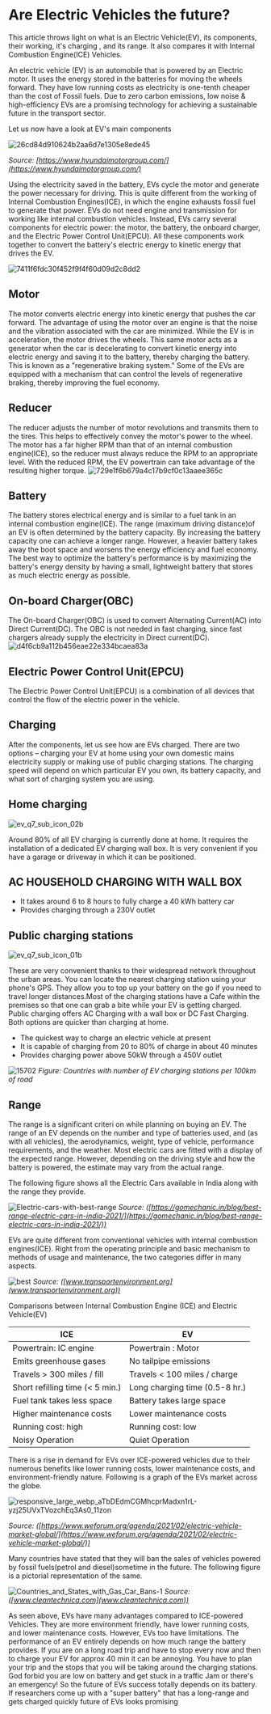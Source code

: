 # Are Electric Vehicles the future?
This article throws light on what is an Electric Vehicle(EV), its components, their working, it's charging , and its range. It also compares it with Internal Combustion Engine(ICE) Vehicles.

An electric vehicle (EV) is an automobile that is powered by an Electric motor. It uses the energy stored in the batteries for moving the wheels forward. They have low running costs as electricity is one-tenth cheaper than the cost of Fossil fuels. Due to zero carbon emissions, low noise & high-efficiency EVs are a promising technology for achieving a sustainable future in the transport sector.

Let us now have a look at EV's main components

![26cd84d910624b2aa6d7e1305e8ede45](https://user-images.githubusercontent.com/107342166/173223024-7526aba8-3b20-4b80-b9b1-63e63c413709.jpg)

*Source: [https://www.hyundaimotorgroup.com/](https://www.hyundaimotorgroup.com/)*

Using the electricity saved in the battery, EVs cycle the motor and generate the power necessary for driving. This is quite different from the working of Internal Combustion Engines(ICE), in which the engine exhausts fossil fuel to generate that power. EVs do not need engine and transmission for working like internal combustion vehicles. Instead, EVs carry several components for electric power: the motor, the battery, the onboard charger, and the Electric Power Control Unit(EPCU). All these components work together to convert the battery's electric energy to kinetic energy that drives the EV.

![7411f6fdc30f452f9f4f60d09d2c8dd2](https://user-images.githubusercontent.com/107342166/173223043-01ca72f1-dbf5-448c-a873-12bdde00a8ec.jpg)

## Motor
The motor converts electric energy into kinetic energy that pushes the car forward. The advantage of using the motor over an engine is that the noise and the vibration associated with the car are minimized. While the EV is in acceleration, the motor drives the wheels. This same motor acts as a generator when the car is decelerating to convert kinetic energy into electric energy and saving it to the battery, thereby charging the battery. This is known as a "regenerative braking system." Some of the EVs are equipped with a mechanism that can control the levels of regenerative braking, thereby improving the fuel economy.

## Reducer
The reducer adjusts the number of motor revolutions and transmits them to the tires. This helps to effectively convey the motor's power to the wheel. The motor has a far higher RPM than that of an internal combustion engine(ICE), so the reducer must always reduce the RPM to an appropriate level. With the reduced RPM, the EV powertrain can take advantage of the resulting higher torque.
![729e1f6b679a4c17b9cf0c13aaee365c](https://user-images.githubusercontent.com/107342166/173223054-b04b1540-82ea-4539-bab1-4d126b6a80a0.jpg)

## Battery
The battery stores electrical energy and is similar to a fuel tank in an internal combustion engine(ICE). The range (maximum driving distance)of an EV is often determined by the battery capacity. By increasing the battery capacity one can achieve a longer range. However, a heavier battery takes away the boot space and worsens the energy efficiency and fuel economy. The best way to optimize the battery's performance is by maximizing the battery's energy density by having a small, lightweight battery that stores as much electric energy as possible.

## On-board Charger(OBC)
The On-board Charger(OBC) is used to convert Alternating Current(AC) into Direct Current(DC). The OBC is not needed in fast charging, since fast chargers already supply the electricity in Direct current(DC).
![d4f6cb9a112b456eae22e334bcaea83a](https://user-images.githubusercontent.com/107342166/173223076-5ffc5000-139c-47fc-ab52-a992b4f7a78c.jpg)

## Electric Power Control Unit(EPCU)
The Electric Power Control Unit(EPCU) is a combination of all devices that control the flow of the electric power in the vehicle.

## Charging
After the components, let us see how are EVs charged. There are two options – charging your EV at home using your own domestic mains electricity supply or making use of public charging stations. The charging speed will depend on which particular EV you own, its battery capacity, and what sort of charging system you are using.

## Home charging
![ev_q7_sub_icon_02b](https://user-images.githubusercontent.com/107342166/173234684-6bef4ba3-ab9d-4701-8cc4-53ddc7770b7c.jpg)

Around 80% of all EV charging is currently done at home. It requires the installation of a dedicated EV charging wall box. It is very convenient if you have a garage or driveway in which it can be positioned.

## AC HOUSEHOLD CHARGING WITH WALL BOX
- It takes around 6 to 8 hours to fully charge a 40 kWh battery car
- Provides charging through a 230V outlet

## Public charging stations
![ev_q7_sub_icon_01b](https://user-images.githubusercontent.com/107342166/173234831-921760f2-2e7b-460b-a3dc-243698a6537e.jpg)

These are very convenient thanks to their widespread network throughout the urban areas. You can locate the nearest charging station using your phone's GPS. They allow you to top up your battery on the go if you need to travel longer distances.Most of the charging stations have a Cafe within the premises so that one can grab a bite while your EV is getting charged. Public charging offers AC Charging with a wall box or DC Fast Charging. Both options are quicker than charging at home.
- The quickest way to charge an electric vehicle at present
- It is capable of charging from 20 to 80% of charge in about 40 minutes
- Provides charging power above 50kW through a  450V outlet

![15702](https://user-images.githubusercontent.com/107342166/173235141-458dda26-f300-4402-a433-80f574c27e14.jpg)
*Figure: Countries with number of  EV charging stations per 100km of road*

## Range
The range is a significant criteri on while planning on buying an EV. The range of an EV depends on the number and type of batteries used, and (as with all vehicles), the aerodynamics, weight, type of vehicle, performance requirements, and the weather. Most electric cars are fitted with a display of the expected range. However, depending on the driving style and how the battery is powered, the estimate may vary from the actual range.

The following figure shows all the Electric Cars available in India along with the range they provide.

![Electric-cars-with-best-range](https://user-images.githubusercontent.com/107342166/173235260-bdad5394-b8c8-4eba-9d83-7eda84d93574.png)
*Source: ([https://gomechanic.in/blog/best-range-electric-cars-in-india-2021/](https://gomechanic.in/blog/best-range-electric-cars-in-india-2021/))*

EVs are quite different from conventional vehicles with internal combustion engines(ICE). Right from the operating principle and basic mechanism to methods of usage and maintenance, the two categories differ in many aspects.

![best](https://user-images.githubusercontent.com/107342166/173235541-81297535-2756-4f42-82ef-400da50ff3c2.png)
*Source: ([www.transportenvironment.org](www.transportenvironment.org))*

Comparisons between Internal Combustion Engine (ICE) and Electric Vehicle(EV)

|**ICE** |**EV**|
| ----------- | ----------- |
| Powertrain: IC engine | Powertrain : Motor |
| Emits greenhouse gases | No tailpipe emissions |
| Travels > 300 miles / fill | Travels < 100 miles / charge |
| Short refilling time (< 5 min.) | Long charging time (0.5-8 hr.) |
| Fuel tank takes less space | Battery takes large space |
| Higher maintenance costs | Lower maintenance costs |
| Running cost: high | Running cost: low |
| Noisy Operation | Quiet Operation |


There is a rise in demand for EVs over ICE-powered vehicles due to their numerous benefits like lower running costs, lower maintenance costs, and environment-friendly nature.
Following is a graph of the EVs market across the globe.


![responsive_large_webp_aTbDEdmCGMhcprMadxn1rL-yzj25UVxTVozchEq3As0_11zon](https://user-images.githubusercontent.com/107342166/173236269-7a17d902-a0a7-4263-ab81-a3795703e33a.jpeg)

*Source: ([https://www.weforum.org/agenda/2021/02/electric-vehicle-market-global/](https://www.weforum.org/agenda/2021/02/electric-vehicle-market-global/))*

Many countries have stated that they will ban the sales of vehicles powered by fossil fuels(petrol and diesel)sometime in the future. The following figure is a pictorial representation of the same.


![Countries_and_States_with_Gas_Car_Bans-1](https://user-images.githubusercontent.com/107342166/173236277-fa5381f9-aae3-4bc1-ab45-0e9d860fdaec.jpg)
*Source: ([www.cleantechnica.com](www.cleantechnica.com))*

As seen above, EVs have many advantages compared to ICE-powered Vehicles. They are more environment friendly, have lower running costs, and lower maintenance costs. However, EVs too have limitations. The performance of an EV entirely depends on how much range the battery provides. If you are on a long road trip and have to stop every now and then to charge your EV for approx 40 min it can be annoying. You have to plan your trip and the stops that you will be taking around the charging stations. God forbid you are low on battery and get stuck in a traffic Jam or there's an emergency! So the future of EVs success totally depends on its battery. If researchers come up with a "super battery" that has a long-range and gets charged quickly future of EVs looks promising
